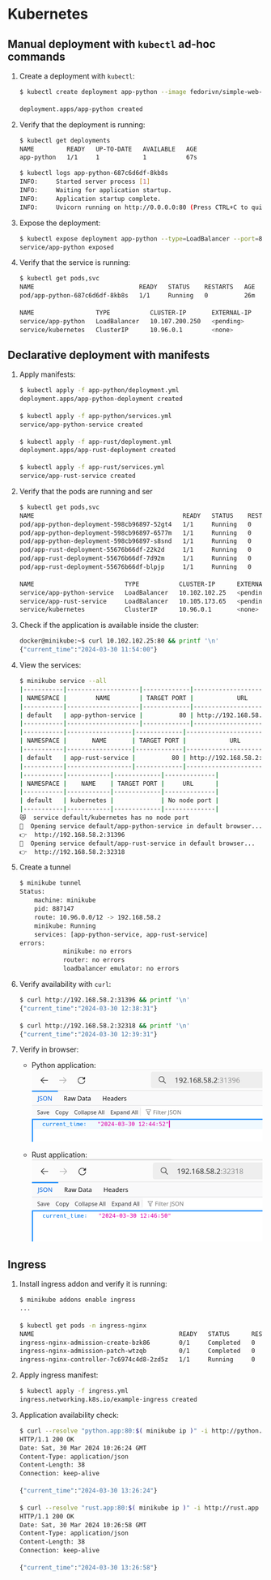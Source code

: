 # Kubernetes

## Manual deployment with `kubectl` ad-hoc commands

1. Create a deployment with `kubectl`:

    ```bash
    $ kubectl create deployment app-python --image fedorivn/simple-web-app:python-1.0.0

    deployment.apps/app-python created
    ```

1. Verify that the deployment is running:

    ```bash
    $ kubectl get deployments
    NAME         READY   UP-TO-DATE   AVAILABLE   AGE
    app-python   1/1     1            1           67s
    ```

    ```bash
    $ kubectl logs app-python-687c6d6df-8kb8s 
    INFO:     Started server process [1]
    INFO:     Waiting for application startup.
    INFO:     Application startup complete.
    INFO:     Uvicorn running on http://0.0.0.0:80 (Press CTRL+C to quit)
    ```

1. Expose the deployment:

    ```bash
    $ kubectl expose deployment app-python --type=LoadBalancer --port=8080 --target-port=8080
    service/app-python exposed
    ```

1. Verify that the service is running:

    ```bash
    $ kubectl get pods,svc
    NAME                             READY   STATUS    RESTARTS   AGE
    pod/app-python-687c6d6df-8kb8s   1/1     Running   0          26m

    NAME                 TYPE           CLUSTER-IP       EXTERNAL-IP   PORT(S)          AGE
    service/app-python   LoadBalancer   10.107.200.250   <pending>     8080:31760/TCP   20m
    service/kubernetes   ClusterIP      10.96.0.1        <none>        443/TCP          48m
    ```

## Declarative deployment with manifests

1. Apply manifests:

    ```bash
    $ kubectl apply -f app-python/deployment.yml
    deployment.apps/app-python-deployment created

    $ kubectl apply -f app-python/services.yml
    service/app-python-service created

    $ kubectl apply -f app-rust/deployment.yml
    deployment.apps/app-rust-deployment created

    $ kubectl apply -f app-rust/services.yml
    service/app-rust-service created
    ```

1. Verify that the pods are running and ser

    ```bash
    $ kubectl get pods,svc
    NAME                                         READY   STATUS    RESTARTS   AGE
    pod/app-python-deployment-598cb96897-52gt4   1/1     Running   0          39m
    pod/app-python-deployment-598cb96897-6577m   1/1     Running   0          39m
    pod/app-python-deployment-598cb96897-s8snd   1/1     Running   0          39m
    pod/app-rust-deployment-55676b66df-22k2d     1/1     Running   0          86s
    pod/app-rust-deployment-55676b66df-7d92m     1/1     Running   0          86s
    pod/app-rust-deployment-55676b66df-blpjp     1/1     Running   0          86s

    NAME                         TYPE           CLUSTER-IP      EXTERNAL-IP   PORT(S)        AGE
    service/app-python-service   LoadBalancer   10.102.102.25   <pending>     80:31396/TCP   39m
    service/app-rust-service     LoadBalancer   10.105.173.65   <pending>     80:32318/TCP   79s
    service/kubernetes           ClusterIP      10.96.0.1       <none>        443/TCP        13h
    ```

1. Check if the application is available inside the cluster:

    ```bash
    docker@minikube:~$ curl 10.102.102.25:80 && printf '\n'
    {"current_time":"2024-03-30 11:54:00"}
    ```

1. View the services:

    ```bash
    $ minikube service --all
    |-----------|--------------------|-------------|---------------------------|
    | NAMESPACE |        NAME        | TARGET PORT |            URL            |
    |-----------|--------------------|-------------|---------------------------|
    | default   | app-python-service |          80 | http://192.168.58.2:31396 |
    |-----------|--------------------|-------------|---------------------------|
    |-----------|------------------|-------------|---------------------------|
    | NAMESPACE |       NAME       | TARGET PORT |            URL            |
    |-----------|------------------|-------------|---------------------------|
    | default   | app-rust-service |          80 | http://192.168.58.2:32318 |
    |-----------|------------------|-------------|---------------------------|
    |-----------|------------|-------------|--------------|
    | NAMESPACE |    NAME    | TARGET PORT |     URL      |
    |-----------|------------|-------------|--------------|
    | default   | kubernetes |             | No node port |
    |-----------|------------|-------------|--------------|
    😿  service default/kubernetes has no node port
    🎉  Opening service default/app-python-service in default browser...
    👉  http://192.168.58.2:31396
    🎉  Opening service default/app-rust-service in default browser...
    👉  http://192.168.58.2:32318
    ```

1. Create a tunnel

    ```bash
    $ minikube tunnel
    Status:
        machine: minikube
        pid: 887147
        route: 10.96.0.0/12 -> 192.168.58.2
        minikube: Running
        services: [app-python-service, app-rust-service]
    errors: 
                minikube: no errors
                router: no errors
                loadbalancer emulator: no errors

    ```

1. Verify availability with `curl`:

    ```bash
    $ curl http://192.168.58.2:31396 && printf '\n'
    {"current_time":"2024-03-30 12:38:31"}

    $ curl http://192.168.58.2:32318 && printf '\n'
    {"current_time":"2024-03-30 12:39:31"}
    ```

1. Verify in browser:

    - Python application:
        ![Access Python application from browser](./assets/browser-python.png)

    - Rust application:
        ![Access Rust application from browser](./assets/browser-rust.png)

## Ingress

1. Install ingress addon and verify it is running:

    ```bash
    $ minikube addons enable ingress
    ...

    $ kubectl get pods -n ingress-nginx
    NAME                                        READY   STATUS      RESTARTS   AGE
    ingress-nginx-admission-create-bzk86        0/1     Completed   0          19m
    ingress-nginx-admission-patch-wtzqb         0/1     Completed   0          19m
    ingress-nginx-controller-7c6974c4d8-2zd5z   1/1     Running     0          19m
    ```

1. Apply ingress manifest:

    ```bash
    $ kubectl apply -f ingress.yml
    ingress.networking.k8s.io/example-ingress created
    ```

1. Application availability check:

    ```bash
    $ curl --resolve "python.app:80:$( minikube ip )" -i http://python.app
    HTTP/1.1 200 OK
    Date: Sat, 30 Mar 2024 10:26:24 GMT
    Content-Type: application/json
    Content-Length: 38
    Connection: keep-alive

    {"current_time":"2024-03-30 13:26:24"}

    $ curl --resolve "rust.app:80:$( minikube ip )" -i http://rust.app
    HTTP/1.1 200 OK
    Date: Sat, 30 Mar 2024 10:26:58 GMT
    Content-Type: application/json
    Content-Length: 38
    Connection: keep-alive

    {"current_time":"2024-03-30 13:26:58"}
    ```
